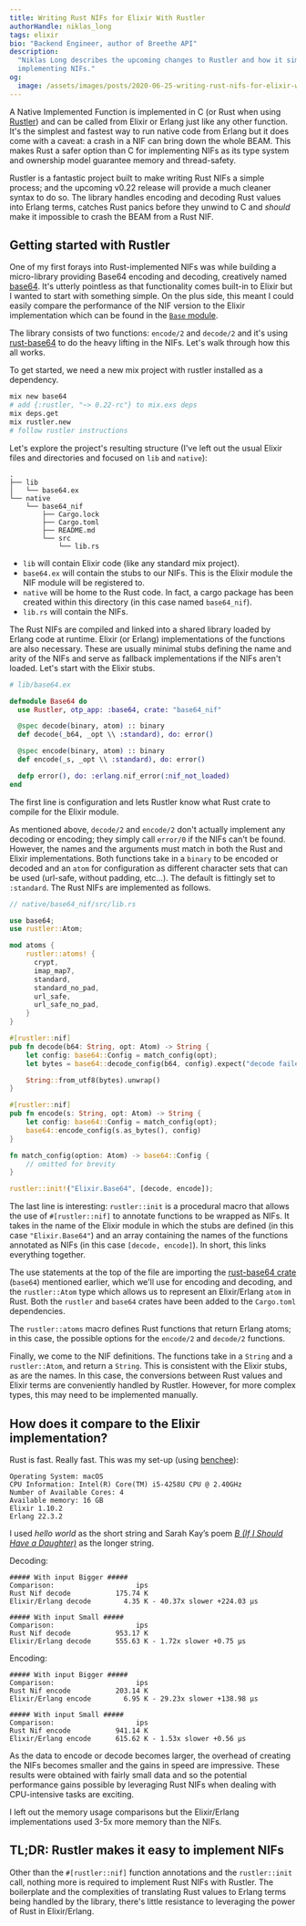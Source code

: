 ```yaml
---
title: Writing Rust NIFs for Elixir With Rustler
authorHandle: niklas_long
tags: elixir
bio: "Backend Engineer, author of Breethe API"
description:
  "Niklas Long describes the upcoming changes to Rustler and how it simplifies
  implementing NIFs."
og:
  image: /assets/images/posts/2020-06-25-writing-rust-nifs-for-elixir-with-rustler/og-image.png
---
```


A Native Implemented Function is implemented in C (or Rust when using
[Rustler](https://github.com/rusterlium/rustler)) and can be called from Elixir
or Erlang just like any other function. It's the simplest and fastest way to run
native code from Erlang but it does come with a caveat: a crash in a NIF can
bring down the whole BEAM. This makes Rust a safer option than C for
implementing NIFs as its type system and ownership model guarantee memory and
thread-safety.

<!--break-->

Rustler is a fantastic project built to make writing Rust NIFs a simple process;
and the upcoming v0.22 release will provide a much cleaner syntax to do so. The
library handles encoding and decoding Rust values into Erlang terms, catches
Rust panics before they unwind to C and _should_ make it impossible to crash the
BEAM from a Rust NIF.

## Getting started with Rustler

One of my first forays into Rust-implemented NIFs was while building a
micro-library providing Base64 encoding and decoding, creatively named
[base64](https://github.com/niklaslong/base64). It's utterly pointless as that
functionality comes built-in to Elixir but I wanted to start with something
simple. On the plus side, this meant I could easily compare the performance of
the NIF version to the Elixir implementation which can be found in the
[`Base` module](https://hexdocs.pm/elixir/Base.html).

The library consists of two functions: `encode/2` and `decode/2` and it's using
[rust-base64](https://github.com/marshallpierce/rust-base64) to do the heavy
lifting in the NIFs. Let's walk through how this all works.

To get started, we need a new mix project with rustler installed as a
dependency.

```bash
mix new base64
# add {:rustler, "~> 0.22-rc"} to mix.exs deps
mix deps.get
mix rustler.new
# follow rustler instructions
```

Let's explore the project's resulting structure (I've left out the usual Elixir
files and directories and focused on `lib` and `native`):

```
.
├── lib
│   └── base64.ex
└── native
    └── base64_nif
        ├── Cargo.lock
        ├── Cargo.toml
        ├── README.md
        └── src
            └── lib.rs
```

- `lib` will contain Elixir code (like any standard mix project).
- `base64.ex` will contain the stubs to our NIFs. This is the Elixir module the
  NIF module will be registered to.
- `native` will be home to the Rust code. In fact, a cargo package has been
  created within this directory (in this case named `base64_nif`).
- `lib.rs` will contain the NIFs.

The Rust NIFs are compiled and linked into a shared library loaded by Erlang
code at runtime. Elixir (or Erlang) implementations of the functions are also
necessary. These are usually minimal stubs defining the name and arity of the
NIFs and serve as fallback implementations if the NIFs aren't loaded. Let's
start with the Elixir stubs.

```elixir
# lib/base64.ex

defmodule Base64 do
  use Rustler, otp_app: :base64, crate: "base64_nif"

  @spec decode(binary, atom) :: binary
  def decode(_b64, _opt \\ :standard), do: error()

  @spec encode(binary, atom) :: binary
  def encode(_s, _opt \\ :standard), do: error()

  defp error(), do: :erlang.nif_error(:nif_not_loaded)
end
```

The first line is configuration and lets Rustler know what Rust crate to compile
for the Elixir module.

As mentioned above, `decode/2` and `encode/2` don't actually implement any
decoding or encoding; they simply call `error/0` if the NIFs can't be found.
However, the names and the arguments must match in both the Rust and Elixir
implementations. Both functions take in a `binary` to be encoded or decoded and
an `atom` for configuration as different character sets that can be used
(url-safe, without padding, etc...). The default is fittingly set to
`:standard`. The Rust NIFs are implemented as follows.

```rust
// native/base64_nif/src/lib.rs

use base64;
use rustler::Atom;

mod atoms {
    rustler::atoms! {
      crypt,
      imap_map7,
      standard,
      standard_no_pad,
      url_safe,
      url_safe_no_pad,
    }
}

#[rustler::nif]
pub fn decode(b64: String, opt: Atom) -> String {
    let config: base64::Config = match_config(opt);
    let bytes = base64::decode_config(b64, config).expect("decode failed: invalid b64");

    String::from_utf8(bytes).unwrap()
}

#[rustler::nif]
pub fn encode(s: String, opt: Atom) -> String {
    let config: base64::Config = match_config(opt);
    base64::encode_config(s.as_bytes(), config)
}

fn match_config(option: Atom) -> base64::Config {
    // omitted for brevity
}

rustler::init!("Elixir.Base64", [decode, encode]);
```

The last line is interesting: `rustler::init` is a procedural macro that allows
the use of `#[rustler::nif]` to annotate functions to be wrapped as NIFs. It
takes in the name of the Elixir module in which the stubs are defined (in this
case `"Elixir.Base64"`) and an array containing the names of the functions
annotated as NIFs (in this case `[decode, encode]`). In short, this links
everything together.

The use statements at the top of the file are importing the
[rust-base64 crate](https://github.com/marshallpierce/rust-base64) (`base64`)
mentioned earlier, which we'll use for encoding and decoding, and the
`rustler::Atom` type which allows us to represent an Elixir/Erlang `atom` in
Rust. Both the `rustler` and `base64` crates have been added to the `Cargo.toml`
dependencies.

The `rustler::atoms` macro defines Rust functions that return Erlang atoms; in
this case, the possible options for the `encode/2` and `decode/2` functions.

Finally, we come to the NIF definitions. The functions take in a `String` and a
`rustler::Atom`, and return a `String`. This is consistent with the Elixir
stubs, as are the names. In this case, the conversions between Rust values and
Elixir terms are conveniently handled by Rustler. However, for more complex
types, this may need to be implemented manually.

## How does it compare to the Elixir implementation?

Rust is fast. Really fast. This was my set-up (using
[benchee](https://github.com/bencheeorg/benchee)):

```
Operating System: macOS
CPU Information: Intel(R) Core(TM) i5-4258U CPU @ 2.40GHz
Number of Available Cores: 4
Available memory: 16 GB
Elixir 1.10.2
Erlang 22.3.2
```

I used _hello world_ as the short string and Sarah Kay’s poem
_[B (If I Should Have a Daughter)](https://www.youtube.com/watch?v=0snNB1yS3IE)_
as the longer string.

Decoding:

```
##### With input Bigger #####
Comparison:                    ips
Rust Nif decode           175.74 K
Elixir/Erlang decode        4.35 K - 40.37x slower +224.03 μs

##### With input Small #####
Comparison:                    ips
Rust Nif decode           953.17 K
Elixir/Erlang decode      555.63 K - 1.72x slower +0.75 μs
```

Encoding:

```
##### With input Bigger #####
Comparison:                    ips
Rust Nif encode           203.14 K
Elixir/Erlang encode        6.95 K - 29.23x slower +138.98 μs

##### With input Small #####
Comparison:                    ips
Rust Nif encode           941.14 K
Elixir/Erlang encode      615.62 K - 1.53x slower +0.56 μs
```

As the data to encode or decode becomes larger, the overhead of creating the
NIFs becomes smaller and the gains in speed are impressive. These results were
obtained with fairly small data and so the potential performance gains possible
by leveraging Rust NIFs when dealing with CPU-intensive tasks are exciting.

I left out the memory usage comparisons but the Elixir/Erlang implementations
used 3-5x more memory than the NIFs.

## TL;DR: Rustler makes it easy to implement NIFs

Other than the `#[rustler::nif]` function annotations and the `rustler::init`
call, nothing more is required to implement Rust NIFs with Rustler. The
boilerplate and the complexities of translating Rust values to Erlang terms
being handled by the library, there's little resistance to leveraging the power
of Rust in Elixir/Erlang.
